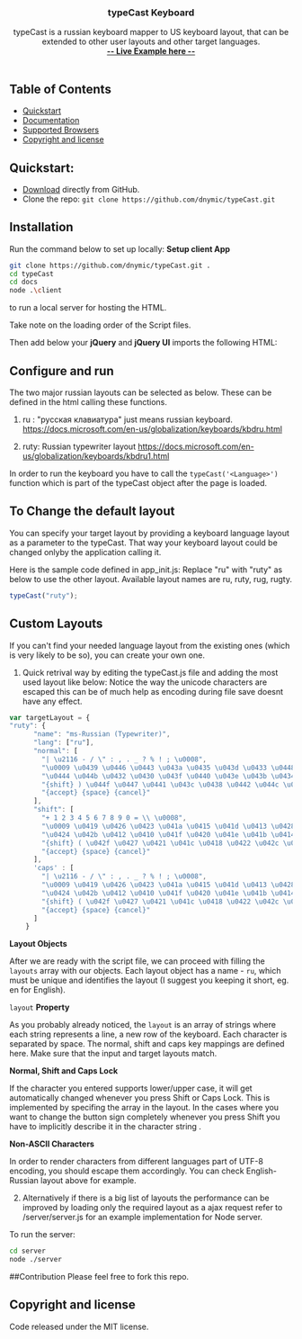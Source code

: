 ﻿<p align="center">
  <a href="https://dnymic.github.io/typeCast/">
  </a>

  <h3 align="center">typeCast Keyboard</h3>

  <p align="center">
    typeCast is a russian keyboard mapper to US keyboard layout, that can be extended to other user layouts and other target languages.
    <br>
    <a href="https://dnymic.github.io/typeCast/#home"><strong>-- Live Example here --</strong></a>
    <br>
    <br>
    
</p>

## Table of Contents
- [Quickstart](#quickstart)
- [Documentation](#documentation)
- [Supported Browsers](#supported-browsers)
- [Copyright and license](#copyright-and-license)

## Quickstart:

- [Download](https://github.com/dnymic/typeCast) directly from GitHub.
- Clone the repo: `git clone https://github.com/dnymic/typeCast.git`


## Installation

Run the command below to set up locally:
**Setup client App**
```bash
git clone https://github.com/dnymic/typeCast.git .
cd typeCast
cd docs
node .\client
```
to run a local server for hosting the HTML.

Take note on the loading order of the Script files.


Then add below your **jQuery** and **jQuery UI** imports the following HTML:


##  Configure and run
The two major russian layouts can be selected as below.
These can be defined in the html calling these functions.

1) ru : "русская клавиатура" just means russian keyboard.
https://docs.microsoft.com/en-us/globalization/keyboards/kbdru.html

2) ruty: Russian typewriter layout
https://docs.microsoft.com/en-us/globalization/keyboards/kbdru1.html 

In order to run the keyboard you have to call the `typeCast('<Language>')` function which is part of the typeCast object after the page is loaded.

## To Change the default layout
You can specify your target layout by providing a keyboard language layout as a parameter to the typeCast. That way your keyboard layout could be changed onlyby the application calling it.

Here is the sample code defined in app_init.js:
Replace "ru" with "ruty" as below to use the other layout.
Available layout names are ru, ruty, rug, rugty.

```javascript
typeCast("ruty");
```

## Custom Layouts

If you can't find your needed language layout from the existing ones (which is very likely to be so), you can create your own one. 
1) Quick retrival way by editing the typeCast.js file and adding the most used layout like below:
Notice the way the unicode characters are escaped this can be of much help as encoding during file save doesnt have any effect. 

  ```javascript
 var targetLayout = {
  "ruty": {
        "name": "ms-Russian (Typewriter)",
        "lang": ["ru"],
        "normal": [
          "| \u2116 - / \" : , . _ ? % ! ; \u0008",
          "\u0009 \u0439 \u0446 \u0443 \u043a \u0435 \u043d \u0433 \u0448 \u0449 \u0437 \u0445 \u044a )",
          "\u0444 \u044b \u0432 \u0430 \u043f \u0440 \u043e \u043b \u0434 \u0436 \u044d \u000D",
          "{shift} ) \u044f \u0447 \u0441 \u043c \u0438 \u0442 \u044c \u0431 \u044e / {shift}",
          "{accept} {space} {cancel}"
        ],
        "shift": [
          "+ 1 2 3 4 5 6 7 8 9 0 = \\ \u0008",
          "\u0009 \u0419 \u0426 \u0423 \u041a \u0415 \u041d \u0413 \u0428 \u0429 \u0417 \u0425 \u042a (",
          "\u0424 \u042b \u0412 \u0410 \u041f \u0420 \u041e \u041b \u0414 \u0416 \u042d \u000D",
          "{shift} ( \u042f \u0427 \u0421 \u041c \u0418 \u0422 \u042c \u0411 \u042e / {shift}",
          "{accept} {space} {cancel}"
        ],
        'caps' : [
          "| \u2116 - / \" : , . _ ? % ! ; \u0008",
          "\u0009 \u0419 \u0426 \u0423 \u041a \u0415 \u041d \u0413 \u0428 \u0429 \u0417 \u0425 \u042a (",
          "\u0424 \u042b \u0412 \u0410 \u041f \u0420 \u041e \u041b \u0414 \u0416 \u042d \u000D",
          "{shift} ( \u042f \u0427 \u0421 \u041c \u0418 \u0422 \u042c \u0411 \u042e / {shift}",
          "{accept} {space} {cancel}"
        ]
      }
```



**Layout Objects**

After we are ready with the script file, we can proceed with filling the `layouts` array with our objects. Each layout object has a name - `ru`, which must be unique and identifies the layout (I suggest you keeping it short, eg. en for English).

`layout` **Property**

As you probably already noticed, the `layout` is an array of strings where each string represents a line, a new row of the keyboard. Each character is separated by space. The normal, shift and caps key mappings are defined here. Make sure that the input and target layouts match.


**Normal, Shift and Caps Lock**

If the character you entered supports lower/upper case, it will get automatically changed whenever you press Shift or Caps Lock. This is implemented by specifing the array in the layout. In the cases where you want to change the button sign completely whenever you press Shift you have to implicitly describe it in the character string .

**Non-ASCII Characters**

In order to render characters from different languages part of UTF-8 encoding, you should escape them accordingly. You can check English-Russian layout above for example.

2) Alternatively if there is a big list of layouts the performance can be improved by loading only the required layout as a ajax request refer to /server/server.js for an example implementation for Node server.

To run the server:
```bash
cd server
node ./server
```

##Contribution
Please feel free to fork this repo.


## Copyright and license
Code released under the MIT license.